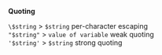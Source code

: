 **Quoting**

`\$string` > `$string` per-character escaping  
`"$string"` > `value of variable` weak quoting  
`'$string'` > `$string` strong quoting  
